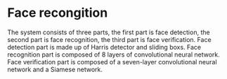 # Face recongition
The system consists of three parts, the first part is face detection, the second part is face recognition, the third part is face verification.
Face detection part is made up of Harris detector and sliding boxs.
Face recognition part is composed of 8 layers of convolutional neural network.
Face verification part is composed of a seven-layer convolutional neural network and a Siamese network.
